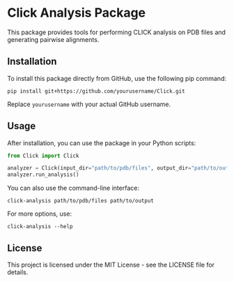 # Click Analysis Package

This package provides tools for performing CLICK analysis on PDB files and generating pairwise alignments.

## Installation

To install this package directly from GitHub, use the following pip command:

```
pip install git+https://github.com/yourusername/Click.git
```

Replace `yourusername` with your actual GitHub username.

## Usage

After installation, you can use the package in your Python scripts:

```python
from Click import Click

analyzer = Click(input_dir="path/to/pdb/files", output_dir="path/to/output")
analyzer.run_analysis()
```

You can also use the command-line interface:

```
click-analysis path/to/pdb/files path/to/output
```

For more options, use:

```
click-analysis --help
```

## License

This project is licensed under the MIT License - see the LICENSE file for details.